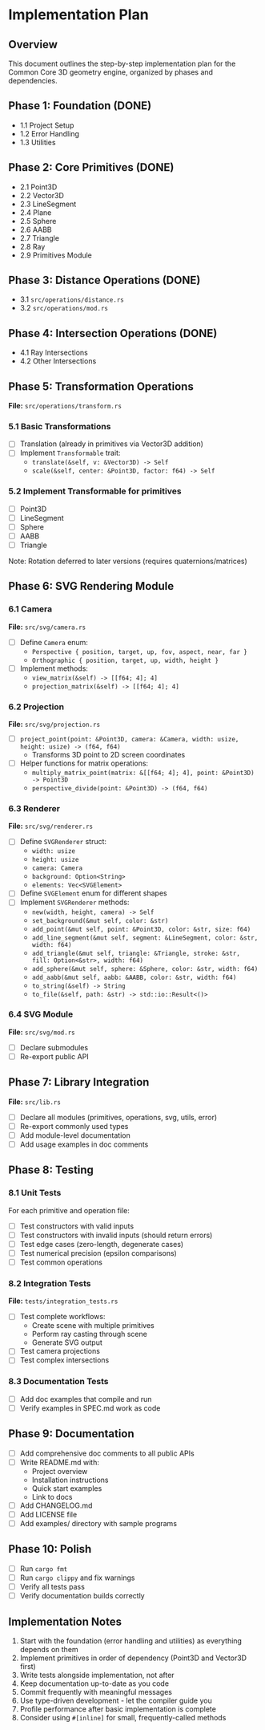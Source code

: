 # Implementation Plan

## Overview

This document outlines the step-by-step implementation plan for the Common Core 3D geometry engine, organized by phases and dependencies.

## Phase 1: Foundation (DONE)

- 1.1 Project Setup
- 1.2 Error Handling
- 1.3 Utilities

## Phase 2: Core Primitives (DONE)

- 2.1 Point3D
- 2.2 Vector3D
- 2.3 LineSegment
- 2.4 Plane
- 2.5 Sphere
- 2.6 AABB
- 2.7 Triangle
- 2.8 Ray
- 2.9 Primitives Module

## Phase 3: Distance Operations (DONE)

- 3.1 `src/operations/distance.rs`
- 3.2 `src/operations/mod.rs`

## Phase 4: Intersection Operations (DONE)

- 4.1 Ray Intersections
- 4.2 Other Intersections

## Phase 5: Transformation Operations

**File:** `src/operations/transform.rs`

### 5.1 Basic Transformations
- [ ] Translation (already in primitives via Vector3D addition)
- [ ] Implement `Transformable` trait:
  - `translate(&self, v: &Vector3D) -> Self`
  - `scale(&self, center: &Point3D, factor: f64) -> Self`

### 5.2 Implement Transformable for primitives
- [ ] Point3D
- [ ] LineSegment
- [ ] Sphere
- [ ] AABB
- [ ] Triangle

Note: Rotation deferred to later versions (requires quaternions/matrices)

## Phase 6: SVG Rendering Module

### 6.1 Camera
**File:** `src/svg/camera.rs`

- [ ] Define `Camera` enum:
  - `Perspective { position, target, up, fov, aspect, near, far }`
  - `Orthographic { position, target, up, width, height }`
- [ ] Implement methods:
  - `view_matrix(&self) -> [[f64; 4]; 4]`
  - `projection_matrix(&self) -> [[f64; 4]; 4]`

### 6.2 Projection
**File:** `src/svg/projection.rs`

- [ ] `project_point(point: &Point3D, camera: &Camera, width: usize, height: usize) -> (f64, f64)`
  - Transforms 3D point to 2D screen coordinates
- [ ] Helper functions for matrix operations:
  - `multiply_matrix_point(matrix: &[[f64; 4]; 4], point: &Point3D) -> Point3D`
  - `perspective_divide(point: &Point3D) -> (f64, f64)`

### 6.3 Renderer
**File:** `src/svg/renderer.rs`

- [ ] Define `SVGRenderer` struct:
  - `width: usize`
  - `height: usize`
  - `camera: Camera`
  - `background: Option<String>`
  - `elements: Vec<SVGElement>`
- [ ] Define `SVGElement` enum for different shapes
- [ ] Implement `SVGRenderer` methods:
  - `new(width, height, camera) -> Self`
  - `set_background(&mut self, color: &str)`
  - `add_point(&mut self, point: &Point3D, color: &str, size: f64)`
  - `add_line_segment(&mut self, segment: &LineSegment, color: &str, width: f64)`
  - `add_triangle(&mut self, triangle: &Triangle, stroke: &str, fill: Option<&str>, width: f64)`
  - `add_sphere(&mut self, sphere: &Sphere, color: &str, width: f64)`
  - `add_aabb(&mut self, aabb: &AABB, color: &str, width: f64)`
  - `to_string(&self) -> String`
  - `to_file(&self, path: &str) -> std::io::Result<()>`

### 6.4 SVG Module
**File:** `src/svg/mod.rs`

- [ ] Declare submodules
- [ ] Re-export public API

## Phase 7: Library Integration

**File:** `src/lib.rs`

- [ ] Declare all modules (primitives, operations, svg, utils, error)
- [ ] Re-export commonly used types
- [ ] Add module-level documentation
- [ ] Add usage examples in doc comments

## Phase 8: Testing

### 8.1 Unit Tests
For each primitive and operation file:
- [ ] Test constructors with valid inputs
- [ ] Test constructors with invalid inputs (should return errors)
- [ ] Test edge cases (zero-length, degenerate cases)
- [ ] Test numerical precision (epsilon comparisons)
- [ ] Test common operations

### 8.2 Integration Tests
**File:** `tests/integration_tests.rs`

- [ ] Test complete workflows:
  - Create scene with multiple primitives
  - Perform ray casting through scene
  - Generate SVG output
- [ ] Test camera projections
- [ ] Test complex intersections

### 8.3 Documentation Tests
- [ ] Add doc examples that compile and run
- [ ] Verify examples in SPEC.md work as code

## Phase 9: Documentation

- [ ] Add comprehensive doc comments to all public APIs
- [ ] Write README.md with:
  - Project overview
  - Installation instructions
  - Quick start examples
  - Link to docs
- [ ] Add CHANGELOG.md
- [ ] Add LICENSE file
- [ ] Add examples/ directory with sample programs

## Phase 10: Polish

- [ ] Run `cargo fmt`
- [ ] Run `cargo clippy` and fix warnings
- [ ] Verify all tests pass
- [ ] Verify documentation builds correctly

## Implementation Notes

1. Start with the foundation (error handling and utilities) as everything depends on them
2. Implement primitives in order of dependency (Point3D and Vector3D first)
3. Write tests alongside implementation, not after
4. Keep documentation up-to-date as you code
5. Commit frequently with meaningful messages
6. Use type-driven development - let the compiler guide you
7. Profile performance after basic implementation is complete
8. Consider using `#[inline]` for small, frequently-called methods
